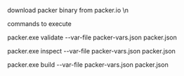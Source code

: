 download packer binary from packer.io \n

commands to execute

packer.exe validate --var-file packer-vars.json packer.json

packer.exe inspect --var-file packer-vars.json packer.json

packer.exe build --var-file packer-vars.json packer.json
